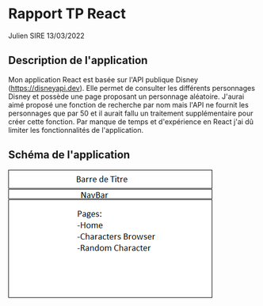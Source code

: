 # Rapport TP React

Julien SIRE 13/03/2022

## Description de l'application

Mon application React est basée sur l'API publique Disney (https://disneyapi.dev). Elle permet de consulter les différents personnages Disney et possède une page proposant un personnage aléatoire.
J'aurai aimé proposé une fonction de recherche par nom mais l'API ne fournit les personnages que par 50 et il aurait fallu un traitement supplémentaire pour créer cette fonction. Par manque de temps et d'expérience en React j'ai dû limiter les fonctionnalités de l'application.

## Schéma de l'application

![schéma application](/schema_application.png)

